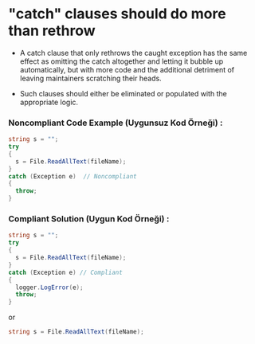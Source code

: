 # "catch" clauses should do more than rethrow



- A catch clause that only rethrows the caught exception has the same effect as omitting the catch altogether and letting it bubble up automatically, but with more code and the additional detriment of leaving maintainers scratching their heads.

- Such clauses should either be eliminated or populated with the appropriate logic.

### Noncompliant Code Example (Uygunsuz Kod Örneği) :

```c#
string s = "";
try
{
  s = File.ReadAllText(fileName);
}
catch (Exception e)  // Noncompliant
{
  throw;
}
```

### Compliant Solution (Uygun Kod Örneği) :

```c#
string s = "";
try
{
  s = File.ReadAllText(fileName);
}
catch (Exception e) // Compliant
{
  logger.LogError(e);
  throw;
}
```
or 

```c#
string s = File.ReadAllText(fileName);
````
